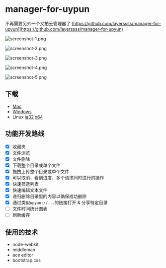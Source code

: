 manager-for-uypun
=====

不再需要另外一个又拍云管理器了 [https://github.com/layerssss/manager-for-upyun](https://github.com/layerssss/manager-for-upyun)

![screenshot-1.png](http://micyin.b0.upaiyun.com/manager-for-upyun/screenshot-1.png)

![screenshot-2.png](http://micyin.b0.upaiyun.com/manager-for-upyun/screenshot-2.png)

![screenshot-3.png](http://micyin.b0.upaiyun.com/manager-for-upyun/screenshot-3.png)

![screenshot-4.png](http://micyin.b0.upaiyun.com/manager-for-upyun/screenshot-4.png)

![screenshot-5.png](http://micyin.b0.upaiyun.com/manager-for-upyun/screenshot-5.png)

下载
------

* [Mac](http://micyin.b0.upaiyun.com/manager-for-upyun/manager-for-upyun-0.0.5-osx.zip)
* [Windows](http://micyin.b0.upaiyun.com/manager-for-upyun/manager-for-upyun-0.0.5-win32.exe)
* Linux [ia32](http://micyin.b0.upaiyun.com/manager-for-upyun/manager-for-upyun-0.0.5-linux-ia32.zip) [x64](http://micyin.b0.upaiyun.com/manager-for-upyun/manager-for-upyun-0.0.5-linux-x64.zip)

功能开发路线
------

- [x] 收藏夹
- [x] 文件浏览
- [x] 文件删除
- [x] 下载整个目录或单个文件
- [x] 拖拽上传整个目录或单个文件
- [x] 可以取消、看到进度、多个请求同时进行的操作
- [x] 快速筛选列表
- [x] 快速编辑文本文件
- [x] 递归删除目录里的内容以确保成功删除
- [x] 通过类似`upyun://...`的链接打开 & 分享特定目录
- [ ] 文件时间统计图表
- [ ] 刷新缓存

使用的技术
------

* node-webkit
* middleman
* ace editor
* bootstrap.css
